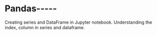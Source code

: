 # Pandas-----
Creating series and DataFrame in Jupyter notebook. Understanding the index, column in series and dataframe.
